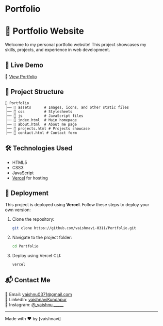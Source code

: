 # Portfolio

# 🚀 Portfolio Website

Welcome to my personal portfolio website! This project showcases my skills, projects, and experience in web development.

## 🌟 Live Demo
🔗 [View Portfolio](https://myportfolio-chi-lime.vercel.app/)

## 📂 Project Structure
```
📁 Portfolio
│── 📁 assets      # Images, icons, and other static files
│── 📁 css         # Stylesheets
│── 📁 js          # JavaScript files
│── 📄 index.html  # Main homepage
│── 📄 about.html  # About me page
│── 📄 projects.html # Projects showcase
│── 📄 contact.html # Contact form
```

## 🛠️ Technologies Used
- HTML5
- CSS3
- JavaScript
- [Vercel](https://myportfolio-chi-lime.vercel.app/) for hosting

## 🚀 Deployment
This project is deployed using **Vercel**. Follow these steps to deploy your own version:

1. Clone the repository:
   ```bash
   git clone https://github.com/vaishnavi-0311/Portfolio.git
   ```
2. Navigate to the project folder:
   ```bash
   cd Portfolio
   ```
3. Deploy using Vercel CLI:
   ```bash
   vercel
   ```

## 📬 Contact Me

📧 Email: vaishnu0371@gmail.com  
💼 LinkedIn: [vaishnaviKundapur](https://www.linkedin.com/in/vaishnavi-kundapur-b54742214)  
📸 Instagram: [@_vaishnu._____](https://www.instagram.com/_vaishnu._____/)  
 

---
Made with ❤️ by [vaishnavi]
